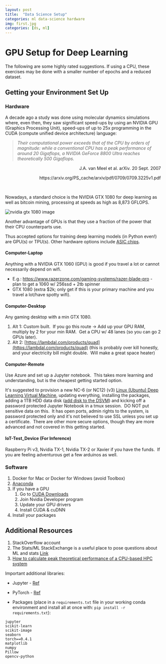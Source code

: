 ```yaml
---
layout: post
title:  "Data Science Setup"
categories: ml data-science hardware
img: first.jpg
categories: [ds, ml]
---
```


# GPU Setup for Deep Learning

The following are some highly rated suggestions.  If using a CPU, these exercises may be done with a smaller number of epochs and a reduced dataset.

## Getting your Environment Set Up

### Hardware

A decade ago a study was done using molecular dynamics simulations where, even then, they saw significant speed-ups by using an NVIDIA GPU (Graphics Processing Unit), speed-ups of up to 25x programming in the CUDA (compute unified device architecture) language:

> _Their computational power exceeds that of the CPU by orders of magnitude:
while a conventional CPU has a peak performance of around 20 Gigaflops, a NVIDIA GeForce
8800 Ultra reaches theoretically 500 Gigaflops._
<p align="right">J.A. van Meel et al. arXiv. 20 Sept. 2007</p>
<p align="right">https://arxiv.org/PS_cache/arxiv/pdf/0709/0709.3225v1.pdf</p>
<br>

Nowadays, a standard choice is the NVIDIA GTX 1080 for deep learning as well as bitcoin mining, processing at speeds as high as 8,873 GFLOPS.

![nvidia gtx 1080 image](https://images.techhive.com/images/article/2016/05/geforce_gtx_1080_front_pcb_1463236682-100661319-orig.png)

Another advantage of GPUs is that they use a fraction of the power that their CPU counterparts use.

Thus accepted options for training deep learning models (in Python even!) are GPU(s) or TPU(s).  Other hardware options include [ASIC chips](https://en.wikipedia.org/wiki/Application-specific_integrated_circuit).

#### Computer-Laptop

Anything with a NVIDIA GTX 1060 (GPU) is good if you travel a lot or cannot necessarily depend on wifi.

  * E.g.:  https://www.razerzone.com/gaming-systems/razer-blade-pro - plan to get a 1060 w/ 256ssd + 2tb spinner
  * GTX 1080 (extra $2k; only get if this is your primary machine and you travel a lot/have spotty wifi).

#### Computer-Desktop

Any gaming desktop with a min GTX 1080. 

1. Alt 1: Custom built.  If you go this route -> Add up your GPU RAM, multiply by 2 for your min RAM.  Get a CPU w/ 48 lanes (so you can go 2 GPUs later).
2. Alt 2: [https://lambdal.com/products/quad](https://lambdal.com/products/quad) (this is probably over kill honestly, and your electricity bill might double.  Will make a great space heater)

#### Computer-Remote

Use Azure and set up a Jupyter notebook.  This takes more learning and understanding, but is the cheapest getting started option.

It's suggested to provision a new NC-6 (or NC12) (v3) [Linux (Ubuntu) Deep Learning Virtual Machine](https://docs.microsoft.com/en-us/azure/machine-learning/data-science-virtual-machine/provision-deep-learning-dsvm), updating everything, installing the packages, adding a 1TB HDD data disk ([add disk to the DSVM](https://docs.microsoft.com/en-us/azure/virtual-machines/linux/attach-disk-portal)) and kicking off a password protected Jupyter Notebook in a tmux session.  DO NOT put sensitive data on this.  It has open ports, admin rights to the system, is password protected only and it's not believed to use SSL unless you set up a certificate.  There are other more secure options, though they are more advanced and not covered in this getting started.

#### IoT-Test_Device (For Inference)

Raspberry Pi v3, Nvidia TX-1, Nvidia TX-2 or Xavier if you have the funds.  If you are feeling adventurous get a few arduinos as well.

### Software

  1. Docker for Mac or Docker for Windows (avoid Toolbox)
  2. [Anaconda](https://www.anaconda.com/download/)
  3. If you have a GPU
     1. Go to [CUDA Downloads](https://developer.nvidia.com/cuda-downloads)
	 2. Join Nvidia Developer program
	 3. Update your GPU drivers
	 4. Install CUDA & cuDNN
  4. Install your packages

## Additional Resources

1. StackOverflow account
2.  The Stats/ML StackExchange is a useful place to pose questions about ML and stats [Link](https://stats.stackexchange.com/)
3.  [How to calculate peak theoretical performance of a CPU-based HPC system](http://www.novatte.com/our-blog/197-how-to-calculate-peak-theoretical-performance-of-a-cpu-based-hpc-system)

Important additional libraries:

* Jupyter - [Ref](https://jupyter-notebook.readthedocs.io/en/stable/)
* PyTorch - [Ref](https://pytorch.org/)


* Packages (place in a `requirements.txt` file in your working conda environment and install all at once with: `pip install -r requirements.txt`):

```
jupyter
scikit-learn
scikit-image
seaborn
torch==0.4.1
matplotlib
numpy
Pillow
opencv-python
```





